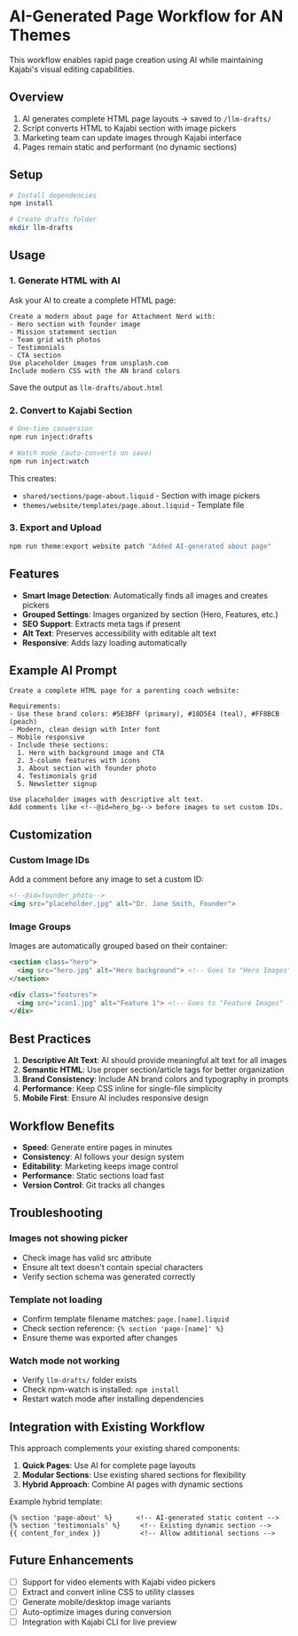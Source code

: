 # AI-Generated Page Workflow for AN Themes

This workflow enables rapid page creation using AI while maintaining Kajabi's visual editing capabilities.

## Overview

1. AI generates complete HTML page layouts → saved to `/llm-drafts/`
2. Script converts HTML to Kajabi section with image pickers
3. Marketing team can update images through Kajabi interface
4. Pages remain static and performant (no dynamic sections)

## Setup

```bash
# Install dependencies
npm install

# Create drafts folder
mkdir llm-drafts
```

## Usage

### 1. Generate HTML with AI

Ask your AI to create a complete HTML page:

```
Create a modern about page for Attachment Nerd with:
- Hero section with founder image
- Mission statement section
- Team grid with photos
- Testimonials
- CTA section
Use placeholder images from unsplash.com
Include modern CSS with the AN brand colors
```

Save the output as `llm-drafts/about.html`

### 2. Convert to Kajabi Section

```bash
# One-time conversion
npm run inject:drafts

# Watch mode (auto-converts on save)
npm run inject:watch
```

This creates:
- `shared/sections/page-about.liquid` - Section with image pickers
- `themes/website/templates/page.about.liquid` - Template file

### 3. Export and Upload

```bash
npm run theme:export website patch "Added AI-generated about page"
```

## Features

- **Smart Image Detection**: Automatically finds all images and creates pickers
- **Grouped Settings**: Images organized by section (Hero, Features, etc.)
- **SEO Support**: Extracts meta tags if present
- **Alt Text**: Preserves accessibility with editable alt text
- **Responsive**: Adds lazy loading automatically

## Example AI Prompt

```
Create a complete HTML page for a parenting coach website:

Requirements:
- Use these brand colors: #5E3BFF (primary), #18D5E4 (teal), #FF8BCB (peach)
- Modern, clean design with Inter font
- Mobile responsive
- Include these sections:
  1. Hero with background image and CTA
  2. 3-column features with icons
  3. About section with founder photo
  4. Testimonials grid
  5. Newsletter signup

Use placeholder images with descriptive alt text.
Add comments like <!--@id=hero_bg--> before images to set custom IDs.
```

## Customization

### Custom Image IDs

Add a comment before any image to set a custom ID:

```html
<!--@id=founder_photo-->
<img src="placeholder.jpg" alt="Dr. Jane Smith, Founder">
```

### Image Groups

Images are automatically grouped based on their container:

```html
<section class="hero">
  <img src="hero.jpg" alt="Hero background"> <!-- Goes to "Hero Images" -->
</section>

<div class="features">
  <img src="icon1.jpg" alt="Feature 1"> <!-- Goes to "Feature Images" -->
</div>
```

## Best Practices

1. **Descriptive Alt Text**: AI should provide meaningful alt text for all images
2. **Semantic HTML**: Use proper section/article tags for better organization
3. **Brand Consistency**: Include AN brand colors and typography in prompts
4. **Performance**: Keep CSS inline for single-file simplicity
5. **Mobile First**: Ensure AI includes responsive design

## Workflow Benefits

- **Speed**: Generate entire pages in minutes
- **Consistency**: AI follows your design system
- **Editability**: Marketing keeps image control
- **Performance**: Static sections load fast
- **Version Control**: Git tracks all changes

## Troubleshooting

### Images not showing picker
- Check image has valid src attribute
- Ensure alt text doesn't contain special characters
- Verify section schema was generated correctly

### Template not loading
- Confirm template filename matches: `page.[name].liquid`
- Check section reference: `{% section 'page-[name]' %}`
- Ensure theme was exported after changes

### Watch mode not working
- Verify `llm-drafts/` folder exists
- Check npm-watch is installed: `npm install`
- Restart watch mode after installing dependencies

## Integration with Existing Workflow

This approach complements your existing shared components:

1. **Quick Pages**: Use AI for complete page layouts
2. **Modular Sections**: Use existing shared sections for flexibility
3. **Hybrid Approach**: Combine AI pages with dynamic sections

Example hybrid template:
```liquid
{% section 'page-about' %}      <!-- AI-generated static content -->
{% section 'testimonials' %}     <!-- Existing dynamic section -->
{{ content_for_index }}          <!-- Allow additional sections -->
```

## Future Enhancements

- [ ] Support for video elements with Kajabi video pickers
- [ ] Extract and convert inline CSS to utility classes
- [ ] Generate mobile/desktop image variants
- [ ] Auto-optimize images during conversion
- [ ] Integration with Kajabi CLI for live preview